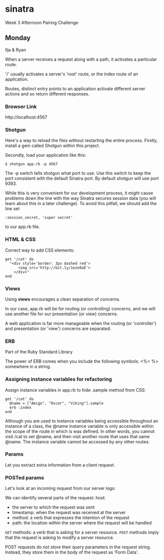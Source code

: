 # sinatra
Week 3 Afternoon Pairing Challenge

## Monday
Ilja & Ryan


When a server receives a request along with a path, it activates a particular route.

'/' usually activates a server's 'root' route, or the index route of an application.

Routes, distinct entry points to an application activate different server actions and so return different responses.

### Browser Link

http://localhost:4567

### Shotgun

Here's a way to reload the files without restarting the entire process.
Firstly, install a gem called Shotgun within this project.

Secondly, load your application like this:
```
$ shotgun app.rb -p 4567
```
The -p switch tells shotgun what port to use. Use this switch to keep the port consistent with the default Sinatra port. By default shotgun will use port 9393.

While this is very convenient for our development process, it might cause problems down the line with the way Sinatra secures session data (you will learn about this in a later challenge). To avoid this pitfall, we should add the line set
```
:session_secret, 'super secret'
```
to our app.rb file.


### HTML & CSS

Correct way to add CSS elements:
```
get '/cat' do
  "<div style='border: 3px dashed red'>
      <img src='http://bit.ly/1eze8aE'>
    </div>"
end
```

### Views

Using **views** encourages a clean separation of concerns.

In our case, app.rb will be for routing (or controlling) concerns, and we will use another file for our presentation (or view) concerns.

A web application is far more manageable when the routing (or 'controller') and presentation (or 'view') concerns are separated.

### ERB

Part of the Ruby Standard Library

The power of ERB comes when you include the following symbols: <%= %> somewhere in a string.

### Assigning instance variables for refactoring

Assign instance variables in app.rb to hide .sample method from CSS:
```
get '/cat' do
  @name = ["Amigo", "Oscar", "Viking"].sample
  erb :index
end
```
Although you are used to instance variables being accessible throughout an instance of a class, the @name instance variable is only accessible within the scope of the route in which is was defined. In other words, you cannot visit /cat to set @name, and then visit another route that uses that same @name. The instance variable cannot be accessed by any other routes.

### Params
Let you extract extra information from a client request.

### POSTed params

Let's look at an incoming request from our server logs:

We can identify several parts of the request:
host: 
- the server to which the request was sent
- timestamp: when the request was received at the server
- method: a verb that expresses the intention of the request
- path: the location within the server where the request will be handled

```GET``` methods: a verb that is asking for a server resource.
```POST``` methods imply that the request is asking to modify a server resource.

POST requests do not store their query parameters in the request string. Instead, they store them in the body of the request as 'Form Data'.
